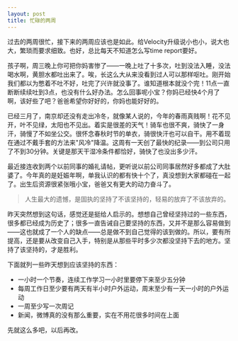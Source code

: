 ```yaml
---
layout: post
title: 忙碌的两周
---
```


过去的两周很忙，接下来的两周应该也是如此。给Velocity升级说小也小，说大也大，繁琐而要求细致。也好，总比每天不知道怎么写time report要好。

孩子啊，周三晚上你可把你妈害惨了——一晚上吐了十多次，吐到没法入睡，没法喝水啊，黄胆水都吐出来了。唉，长这么大从来没看到过人可以那样呕吐。刚开始我们都以为憋着不吐不好，吐完了兴许就没事了。谁知道根本就没个完！11点一直断断续续吐到3点，也没有什么好办法。怎么回事呢小宝？你妈已经快4个月了啊，该好些了吧？爸爸希望你好好的，你妈也能好好的。

已经三月了，南京却还没有走出冷冬，就像某人说的，今年的春雨真贱啊！花不见开，叶不见绿，太阳也不见出。着实是很差的天气！骑车也很不爽，骑快了一身汗，骑慢了不如坐公交。很怀念春秋时节的单衣，骑很快汗也可以自干。用不着现在通过不戴手套的方法来"风冷"降温。这周有一天创了最快的纪录——到公司只用了不到30分钟。关键是那天干湿冷条件都恰好，骑快了也没出多少汗。

最近接连收到两个以前同事的婚礼请帖，更听说以前公司同事居然好多都成了大肚婆了。今年真的是妊娠年啊，单我认识的都有快十个了，真没想到大家都碰在一起了。出生后资源很紧张哦小宝，爸爸又有更大的动力奋斗了。

>人生最大的遗憾，是固执的坚持了不该坚持的，轻易的放弃了不该放弃的。

昨天突然想到这句话，感觉还是挺给人启示的。想想自己曾经坚持过的一些东西，很多都已经成为历史了；很多一直告诫自己要坚持的东西，又并不是那么容易做到——这也就成了一个人的缺点——总是做不到自己觉得的该到做的。所以，要有所提高，还是要从改变自己入手，特别是从那些平时多少次都没坚持下去的地方。坚持了该坚持的，才是胜利。

下面就列一些昨天想到应该坚持的东西：

* 一小时一个节奏，连续工作学习一小时里要停下来至少五分钟
* 每周工作日至少要有两天有半小时户外运动，周末至少有一天一小时的户外运动
* 一周至少写一次周记 
* 新闻，微博真的没有那么重要，实在不用花很多时间在上面

先就这么多吧，以后再改。



